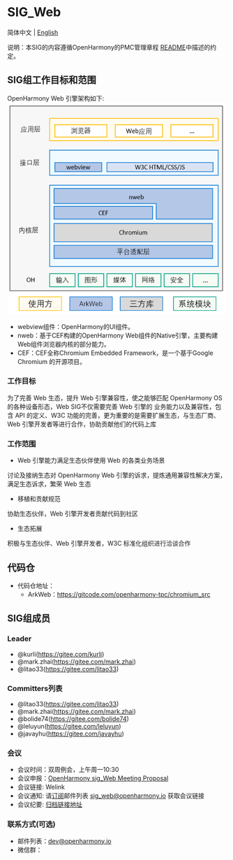 # SIG_Web
简体中文 | [English](./sig_web.md)

说明：本SIG的内容遵循OpenHarmony的PMC管理章程 [README](../../zh/pmc.md)中描述的约定。

## SIG组工作目标和范围

OpenHarmony Web 引擎架构如下:
![figures/Web-architecture_ZH.png](figures/Web-architecture_ZH.png)
- webview组件：OpenHarmony的UI组件。
- nweb：基于CEF构建的OpenHarmony Web组件的Native引擎，主要构建Web组件浏览器内核的部分能力。
- CEF：CEF全称Chromium Embedded Framework，是一个基于Google Chromium 的开源项目。

### 工作目标
为了完善 Web 生态，提升 Web 引擎兼容性，使之能够匹配 OpenHarmony OS 的各种设备形态，Web SIG不仅需要完善 Web 引擎的
业务能力以及兼容性，包含 API 的定义、W3C 功能的完善，更为重要的是需要扩展生态，与生态厂商、
Web 引擎开发者等进行合作，协助贡献他们的代码上库

### 工作范围
- Web 引擎能力满足生态伙伴使用 Web 的各类业务场景

讨论及接纳生态对 OpenHarmony Web 引擎的诉求，提炼通用兼容性解决方案，满足生态诉求，繁荣 Web 生态

- 移植和贡献规范

协助生态伙伴，Web 引擎开发者贡献代码到社区

- 生态拓展

积极与生态伙伴、Web 引擎开发者，W3C 标准化组织进行洽谈合作

## 代码仓
- 代码仓地址：
  - ArkWeb：https://gitcode.com/openharmony-tpc/chromium_src

## SIG组成员

### Leader
- @kurli(https://gitee.com/kurli)
- @mark.zhai(https://gitee.com/mark.zhai)
- @litao33(https://gitee.com/litao33)

### Committers列表
- @litao33(https://gitee.com/litao33)
- @mark.zhai(https://gitee.com/mark.zhai)
- @bolide74(https://gitee.com/bolide74)
- @leluyun(https://gitee.com/leluyun)
- @javayhu(https://gitee.com/javayhu)

### 会议
 - 会议时间：双周例会，上午周一10:30
 - 会议申报：[OpenHarmony sig_Web Meeting Proposal](https://shimo.im/sheets/5xkGoLr9ewSyLYkX/MODOC)
 - 会议链接: Welink
 - 会议通知: 请[订阅](https://lists.openatom.io/postorius/lists/sig_web.openharmony.io/)邮件列表 sig_web@openharmony.io 获取会议链接
 - 会议纪要: [归档链接地址](https://gitcode.com/openharmony-sig/sig-content/tree/master/web)

### 联系方式(可选)

- 邮件列表：dev@openharmony.io
- 微信群：
